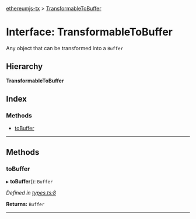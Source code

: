 [ethereumjs-tx](../README.md) > [TransformableToBuffer](../interfaces/transformabletobuffer.md)

# Interface: TransformableToBuffer

Any object that can be transformed into a `Buffer`

## Hierarchy

**TransformableToBuffer**

## Index

### Methods

- [toBuffer](transformabletobuffer.md#tobuffer)

---

## Methods

<a id="tobuffer"></a>

### toBuffer

▸ **toBuffer**(): `Buffer`

_Defined in [types.ts:8](https://github.com/ethereumjs/ethereumjs-tx/blob/5c81b38/src/types.ts#L8)_

**Returns:** `Buffer`

---
